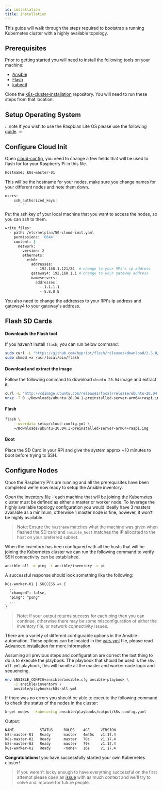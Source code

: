 ```yaml
---
id: installation
title: Installation
---
```


This guide will walk through the steps required to bootstrap a running Kubernetes cluster with a highly available topology.

## Prerequisites

Prior to getting started you will need to install the following tools on your machine:

- [Ansible](https://docs.ansible.com/ansible/latest/installation_guide/intro_installation.html)
- [Flash](https://github.com/hypriot/flash#installation)
- [kubectl](https://kubernetes.io/docs/tasks/tools/install-kubectl/)

Clone the [k8s-cluster-installation](https://github.com/raspbernetes/k8s-cluster-installation.git) repository. 
You will need to run these steps from that location.

## Setup Operating System

:::note
If you wish to use the Raspbian Lite OS please use the following [guide](https://github.com/raspbernetes/k8s-cluster-installation/blob/master/raspbian/README.md).
:::

## Configure Cloud Init

Open [cloud-config](https://github.com/raspbernetes/k8s-cluster-installation/blob/master/setup/cloud-config.yml), you need to change a few fields that will be used to flash for for your Raspberry Pi in this file.

```bash
hostname: k8s-master-01
```

This will be the hostname for your nodes, make sure you change names for your different nodes and note them down.

```bash
users:
    ssh_authorized_keys:
      - ''
```

Put the ssh key of your local machine that you want to access the nodes, so you can ssh to them.

```bash
write_files:
  - path: /etc/netplan/50-cloud-init.yaml
    permissions: '0644'
    content: |
      network:
        version: 2
        ethernets:
          eth0:
            addresses:
              - 192.168.1.121/24  # change to your RPi's ip address
            gateway4: 192.168.1.1 # change to your gateway address
            nameservers:
              addresses:
                - 1.1.1.1
                - 8.8.8.8
```

You also need to change the addresses to your RPi's ip address and gateway4 to your gateway's address.

## Flash SD Cards

#### Downloads the Flash tool

If you haven't install `flash`, you can run below command:

```bash
sudo curl -L "https://github.com/hypriot/flash/releases/download/2.5.0/flash" -o /usr/local/bin/flash
sudo chmod +x /usr/local/bin/flash
```

#### Download and extract the image

Follow the following command to download `ubuntu-20.04` image and extract it.

```bash
curl -L "http://cdimage.ubuntu.com/releases/focal/release/ubuntu-20.04.1-preinstalled-server-arm64+raspi.img.xz" -o ~/Downloads/ubuntu-20.04.1-preinstalled-server-arm64+raspi.img.xz
unxz -T 0 ~/Downloads/ubuntu-20.04.1-preinstalled-server-arm64+raspi.img.xz
```

#### Flash

```bash
flash \
    --userdata setup/cloud-config.yml \
    ~/Downloads/ubuntu-20.04.1-preinstalled-server-arm64+raspi.img
```

#### Boot

Place the SD Card in your RPi and give the system approx ~10 minutes to boot before trying to SSH.

## Configure Nodes

Once the Raspberry Pi's are running and all the prerequisites have been completed we're now ready to setup the Ansible inventory.

Open the [inventory file](https://github.com/raspbernetes/k8s-cluster-installation/blob/master/ansible/inventory) - each machine that will be joining the Kubernetes cluster must be defined as either a master or worker node. To leverage the highly available topology configuration you would ideally have 3 masters available as a minimum, otherwise 1 master node is fine, however, it won't be highly available.

> Note: Ensure the `hostname` matches what the machine was given when flashed the SD card and `ansible_host` matches the IP allocated to the host on your preferred subnet.

When the inventory has been configured with all the hosts that will be joining the Kubernetes cluster we can run the following command to verify SSH connectivity can be established.

```bash
ansible all -m ping -i ansible/inventory -u pi
```

A successful response should look something like the following:

```diff
k8s-worker-01 | SUCCESS => {
  ...
  "changed": false,
  "ping": "pong"
  ...
}
```

> Note: If your output returns success for each ping then you can continue, otherwise there may be some misconfiguration of either the inventory file, or network connectivity issues.

There are a variety of different configurable options in the Ansible automation. These options can be located in the [vars.yml](https://github.com/raspbernetes/k8s-cluster-installation/blob/master/ansible/vars.yml) file, please read [Advanced installation](advanced_installation.md) for more information.

Assuming all previous steps and configuration are correct the last thing to do is to execute the playbook. The playbook that should be used is the `k8s-all.yml` playbook, this will handle all the master and worker node logic and sequencing.

```bash
env ANSIBLE_CONFIG=ansible/ansible.cfg ansible-playbook \
    -i ansible/inventory \
    ansible/playbooks/k8s-all.yml
```

If there was no errors you should be able to execute the following command to check the status of the nodes in the cluster:

```bash
k get nodes --kubeconfig ansible/playbooks/output/k8s-config.yaml
```

Output:

```bash
NAME            STATUS     ROLES    AGE     VERSION
k8s-master-01   Ready      master   4m45s   v1.17.4
k8s-master-02   Ready      master   70s     v1.17.4
k8s-master-03   Ready      master   79s     v1.17.4
k8s-worker-01   Ready      <none>   16s     v1.17.4
```

**Congratulations!** you have successfully started your own Kubernetes cluster!

> If you weren't lucky enough to have everything successful on the first attempt please open an [issue](https://github.com/raspbernetes/k8s-cluster-installation/issues/new) with as much context and we'll try to solve and improve for future people.
